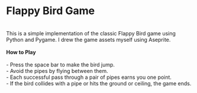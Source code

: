 # Flappy Bird Game<br/>
<br/>
This is a simple implementation of the classic Flappy Bird game using Python and Pygame. I drew the game assets myself using Aseprite.<br/>
<br/>
<strong>How to Play</strong><br/>
<br/>
- Press the space bar to make the bird jump.<br/>
- Avoid the pipes by flying between them.<br/>
- Each successful pass through a pair of pipes earns you one point.<br/>
- If the bird collides with a pipe or hits the ground or ceiling, the game ends.<br/>

